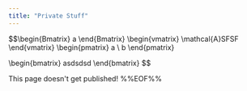 ```yaml
---
title: "Private Stuff"
---
```



$$\begin{Bmatrix}
a
\end{Bmatrix}
\begin{vmatrix}
\mathcal{A}SFSF
\end{vmatrix}
\begin{pmatrix}
a \\
b
\end{pmatrix}

\begin{bmatrix}
asdsdsd
\end{bmatrix}
$$

This page doesn't get published!
%%EOF%%